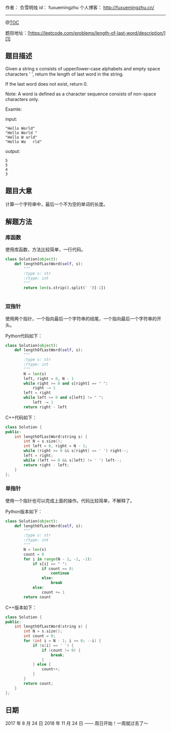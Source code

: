 
作者： 负雪明烛
id：	fuxuemingzhu
个人博客：	http://fuxuemingzhu.cn/

---
@[TOC](目录)

题目地址：[https://leetcode.com/problems/length-of-last-word/description/][1]


## 题目描述

Given a string s consists of upper/lower-case alphabets and empty space characters ' ', return the length of last word in the string.

If the last word does not exist, return 0.

Note: A word is defined as a character sequence consists of non-space characters only.

Examle:

input:

    "Hello World"
    "Hello World "
    "Hello W orld"
    "Hello Wo   rld"

output:

    5
    5
    4
    3

## 题目大意

计算一个字符串中，最后一个不为空的单词的长度。

## 解题方法

### 库函数

使用库函数，方法比较简单，一行代码。

```python
class Solution(object):
    def lengthOfLastWord(self, s):
        """
        :type s: str
        :rtype: int
        """
        return len(s.strip().split(' ')[-1])
                
```

### 双指针

使用两个指针，一个指向最后一个字符串的结尾，一个指向最后一个字符串的开头。

Python代码如下：

```python
class Solution(object):
    def lengthOfLastWord(self, s):
        """
        :type s: str
        :rtype: int
        """
        N = len(s)
        left, right = 0, N - 1
        while right >= 0 and s[right] == " ":
            right -= 1
        left = right
        while left >= 0 and s[left] != " ":
            left -= 1
        return right - left
```

C++代码如下：

```cpp
class Solution {
public:
    int lengthOfLastWord(string s) {
        int N = s.size();
        int left = 0, right = N - 1;
        while (right >= 0 && s[right] == ' ') right--;
        left = right;
        while (left >= 0 && s[left] != ' ') left--;
        return right - left;
    }
};
```

### 单指针

使用一个指针也可以完成上面的操作。代码比较简单，不解释了。

Python版本如下：

```python
class Solution(object):
    def lengthOfLastWord(self, s):
        """
        :type s: str
        :rtype: int
        """
        N = len(s)
        count = 0
        for i in range(N - 1, -1, -1):
            if s[i] == " ":
                if count == 0:
                    continue
                else:
                    break
            else:
                count += 1
        return count
```

C++版本如下：

```cpp
class Solution {
public:
    int lengthOfLastWord(string s) {
        int N = s.size();
        int count = 0;
        for (int i = N - 1; i >= 0; --i) {
            if (s[i] == ' ') {
                if (count != 0) {
                    break;
                }
            } else {
                count++;
            }
        }
        return count;
    }
};
```

## 日期

2017 年 8 月 24 日 
2018 年 11 月 24 日 —— 周日开始！一周就过去了～

  [1]: https://leetcode.com/problems/length-of-last-word/description/
